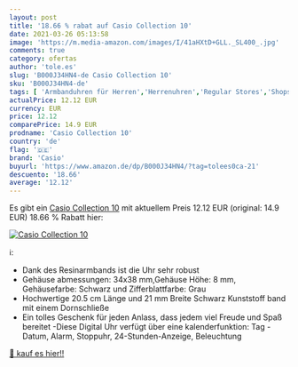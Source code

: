 ```yaml
---
layout: post
title: '18.66 % rabat auf Casio Collection 10'
date: 2021-03-26 05:13:58
image: 'https://m.media-amazon.com/images/I/41aHXtD+GLL._SL400_.jpg'
comments: true
category: ofertas
author: 'tole.es'
slug: 'B000J34HN4-de Casio Collection 10'
sku: 'B000J34HN4-de'
tags: [ 'Armbanduhren für Herren','Herrenuhren','Regular Stores','Shops','Uhren','casio', ]
actualPrice: 12.12 EUR
currency: EUR
price: 12.12
comparePrice: 14.9 EUR
prodname: 'Casio Collection 10'
country: 'de'
flag: '🇩🇪'
brand: 'Casio'
buyurl: 'https://www.amazon.de/dp/B000J34HN4/?tag=tolees0ca-21'
descuento: '18.66'
average: '12.12'
---
```


Es gibt ein [Casio Collection 10](https://www.amazon.de/dp/B000J34HN4/?tag=tolees0ca-21) mit aktuellem Preis 12.12 EUR (original: 14.9 EUR) 18.66 % Rabatt hier:

[![Casio Collection 10](https://m.media-amazon.com/images/I/41aHXtD+GLL._SL400_.jpg)](https://www.amazon.de/dp/B000J34HN4/?tag=tolees0ca-21)

ℹ️:

- Dank des Resinarmbands ist die Uhr sehr robust
- Gehäuse abmessungen: 34x38 mm,Gehäuse Höhe: 8 mm, Gehäusefarbe: Schwarz und Zifferblattfarbe: Grau
- Hochwertige 20.5 cm Länge und 21 mm Breite Schwarz Kunststoff band mit einem Dornschließe
- Ein tolles Geschenk für jeden Anlass, dass jedem viel Freude und Spaß bereitet -Diese Digital Uhr verfügt über eine kalenderfunktion: Tag - Datum, Alarm, Stoppuhr, 24-Stunden-Anzeige, Beleuchtung

[🛒 kauf es hier!!](https://www.amazon.de/dp/B000J34HN4/?tag=tolees0ca-21)

